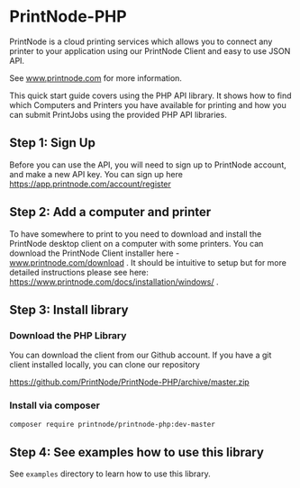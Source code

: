 PrintNode-PHP
=============

PrintNode is a cloud printing services which allows you to connect any printer 
to your application using our PrintNode Client and easy to use JSON API.

See www.printnode.com for more information.

This quick start guide covers using the PHP API library. It shows how to find 
which Computers and Printers you have available for printing and how you can 
submit PrintJobs using the provided PHP API libraries.

## Step 1: Sign Up
Before you can use the API, you will need to sign up to PrintNode account, and 
make a new API key.  You can sign up here https://app.printnode.com/account/register

## Step 2: Add a computer and printer
To have somewhere to print to you need to download and install the PrintNode 
desktop client on a computer with some printers. You can download the PrintNode 
Client installer here - www.printnode.com/download . It should be intuitive 
to setup but for more detailed instructions please see 
here: https://www.printnode.com/docs/installation/windows/ .

## Step 3: Install library

### Download the PHP Library
You can download the client from our Github account. If you have a git client 
installed locally, you can clone our repository 

https://github.com/PrintNode/PrintNode-PHP/archive/master.zip

### Install via composer

```bash
composer require printnode/printnode-php:dev-master
```

## Step 4: See examples how to use this library

See `examples` directory to learn how to use this library.
